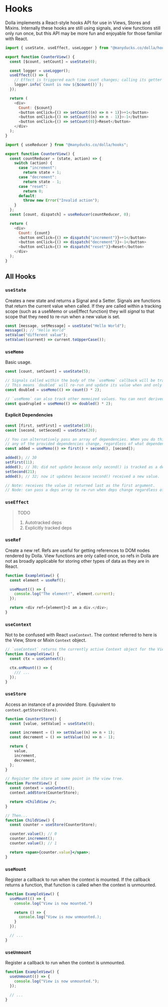 # Hooks

Dolla implements a React-style hooks API for use in Views, Stores and Mixins. Internally these hooks are still using signals, and view functions still only run once, but this API may be more fun and enjoyable for those familiar with React.

```js
import { useState, useEffect, useLogger } from "@manyducks.co/dolla/hooks";

export function CounterView() {
  const [$count, setCount] = useState(0);

  const logger = useLogger();
  useEffect(() => {
    // Effect is triggered each time count changes; calling its getter tracks it.
    logger.info(`Count is now ${$count()}`);
  });

  return (
    <div>
      Count: {$count}
      <button onClick={() => setCount((n) => n + 1)}>+1</button>
      <button onClick={() => setCount((n) => n - 1)}>-1</button>
      <button onClick={() => setCount(0)}>Reset</button>
    </div>
  );
}
```

```js
import { useReducer } from "@manyducks.co/dolla/hooks";

export function CounterView() {
  const countReducer = (state, action) => {
    switch (action) {
      case "increment":
        return state + 1;
      case "decrement":
        return state - 1;
      case "reset":
        return 0;
      default:
        throw new Error("Invalid action");
    }
  };
  const [count, dispatch] = useReducer(countReducer, 0);

  return (
    <div>
      Count: {count}
      <button onClick={() => dispatch("increment")}>+1</button>
      <button onClick={() => dispatch("decrement")}>-1</button>
      <button onClick={() => dispatch("reset")}>Reset</button>
    </div>
  );
}
```

## All Hooks

### `useState`

Creates a new state and returns a Signal and a Setter. Signals are functions that return the current value when called. If they are called within a tracking scope (such as a useMemo or useEffect function) they will _signal_ to that scope that they need to re-run when a new value is set.

```js
const [message, setMessage] = useState("Hello World");
message(); // "Hello World"
setValue("different value");
setValue((current) => current.toUpperCase());
```

### `useMemo`

Basic usage.

```js
const [count, setCount] = useState(5);

// Signals called within the body of the `useMemo` callback will be tracked.
// This means `doubled` will re-run and update its value when and only when its tracked dependencies do.
const doubled = useMemo(() => count() * 2);

// `useMemo` can also track other memoized values. You can nest derived values as deeply as you want.
const quadrupled = useMemo(() => doubled() * 2);
```

#### Explicit Dependencies

```js
const [first, setFirst] = useState(10);
const [second, setSecond] = useState(20);

// You can alternatively pass an array of dependencies. When you do this your callback will be re-run whenever
// any of the provided dependencies change, regardless of what dependencies you actually call inside the callback;
const added = useMemo(() => first() + second(), [second]);

added(); // 30
setFirst(11);
added(); // 30; did not update because only second() is tracked as a dependency.
setSecond(21);
added(); // 32; now it updates because second() received a new value.

// Note: receives the value it returned last as the first argument.
// Node: can pass a deps array to re-run when deps change regardless of what's called inside the memo function.
```

### `useEffect`

> TODO
>
> 1. Autotracked deps
> 2. Explicitly tracked deps

### `useRef`

Create a new ref. Refs are useful for getting references to DOM nodes rendered by Dolla. View functions are only called once, so refs in Dolla are not as broadly applicable for storing other types of data as they are in React.

```js
function ExampleView() {
  const element = useRef();

  useMount(() => {
    console.log("The element!", element.current);
  });

  return <div ref={element}>I am a div.</div>;
}
```

### `useContext`

Not to be confused with React `useContext`. The context referred to here is the View, Store or Mixin `Context` object.

```js
// `useContext` returns the currently active Context object for the View, Store or Mixin it's called in.
function ExampleView() {
  const ctx = useContext();

  ctx.onMount(() => {
    /// ...
  });
}
```

### `useStore`

Access an instance of a provided Store. Equivalent to `context.getStore(Store)`.

```jsx
function CounterStore() {
  const [value, setValue] = useState(0);

  const increment = () => setValue((n) => n + 1);
  const decrement = () => setValue((n) => n - 1);

  return {
    value,
    increment,
    decrement,
  };
}

// Register the store at some point in the view tree.
function ParentView() {
  const context = useContext();
  context.addStore(CounterStore);

  return <ChildView />;
}

// Then...
function ChildView() {
  const counter = useStore(CounterStore);

  counter.value(); // 0
  counter.increment();
  counter.value(); // 1

  return <span>{counter.value}</span>;
}
```

### `useMount`

Register a callback to run when the context is mounted. If the callback returns a function, that function is called when the context is unmounted.

```js
function ExampleView() {
  useMount(() => {
    console.log("View is now mounted.")

    return () => {
      console.log("View is now unmounted.);
    }
  });

  // ...
}
```

### `useUnmount`

Register a callback to run when the context is unmounted.

```js
function ExampleView() {
  useUnmount(() => {
    console.log("View is now unmounted.");
  });

  // ...
}
```
